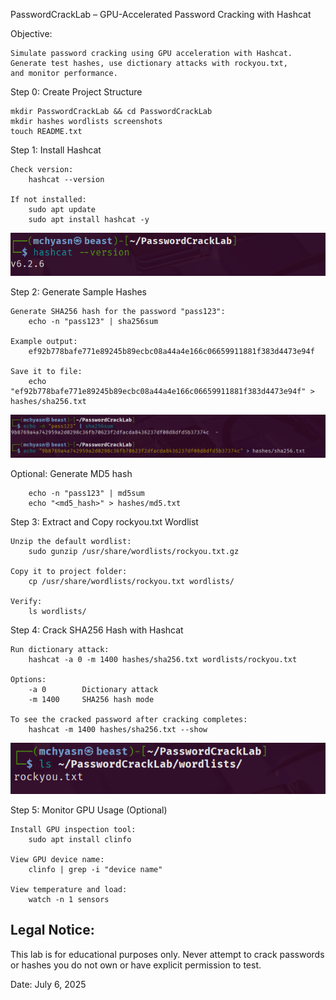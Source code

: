 PasswordCrackLab – GPU-Accelerated Password Cracking with Hashcat


Objective:
```
Simulate password cracking using GPU acceleration with Hashcat. 
Generate test hashes, use dictionary attacks with rockyou.txt, 
and monitor performance.
```
Step 0: Create Project Structure
```
mkdir PasswordCrackLab && cd PasswordCrackLab
mkdir hashes wordlists screenshots
touch README.txt
```
Step 1: Install Hashcat
```
Check version:
    hashcat --version

If not installed:
    sudo apt update
    sudo apt install hashcat -y
```
![Password Cracking Lab](https://raw.githubusercontent.com/mchyasn/cyber-Projs-beginner-to-advanced/main/BeginnerProjects/PasswordCrackLab/screenshots/1.png)

Step 2: Generate Sample Hashes
```
Generate SHA256 hash for the password "pass123":
    echo -n "pass123" | sha256sum

Example output:
    ef92b778bafe771e89245b89ecbc08a44a4e166c06659911881f383d4473e94f

Save it to file:
    echo "ef92b778bafe771e89245b89ecbc08a44a4e166c06659911881f383d4473e94f" > hashes/sha256.txt
```
![Password Hash Analysis](https://raw.githubusercontent.com/mchyasn/cyber-Projs-beginner-to-advanced/main/BeginnerProjects/PasswordCrackLab/screenshots/2.png)

Optional: Generate MD5 hash
```
    echo -n "pass123" | md5sum
    echo "<md5_hash>" > hashes/md5.txt
```

Step 3: Extract and Copy rockyou.txt Wordlist
```
Unzip the default wordlist:
    sudo gunzip /usr/share/wordlists/rockyou.txt.gz

Copy it to project folder:
    cp /usr/share/wordlists/rockyou.txt wordlists/

Verify:
    ls wordlists/
```

Step 4: Crack SHA256 Hash with Hashcat
```
Run dictionary attack:
    hashcat -a 0 -m 1400 hashes/sha256.txt wordlists/rockyou.txt

Options:
    -a 0        Dictionary attack
    -m 1400     SHA256 hash mode

To see the cracked password after cracking completes:
    hashcat -m 1400 hashes/sha256.txt --show
```
![Password Recovery Results](https://raw.githubusercontent.com/mchyasn/cyber-Projs-beginner-to-advanced/main/BeginnerProjects/PasswordCrackLab/screenshots/3.png)

Step 5: Monitor GPU Usage (Optional)
```
Install GPU inspection tool:
    sudo apt install clinfo

View GPU device name:
    clinfo | grep -i "device name"

View temperature and load:
    watch -n 1 sensors
```

Legal Notice:
-------------
This lab is for educational purposes only. 
Never attempt to crack passwords or hashes you do not own or have explicit permission to test.

Date: July 6, 2025
